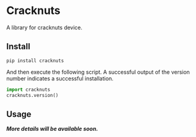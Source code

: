 # Cracknuts

A library for cracknuts device.  

## Install

```shell
pip install cracknuts
```

And then execute the following script. A successful output of the version number indicates a successful installation.

```python
import cracknuts
cracknuts.version()
```

## Usage

***More details will be available soon.***  
